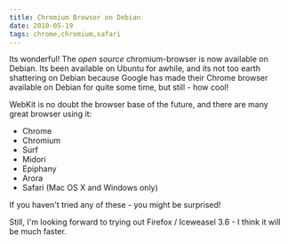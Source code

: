 ```yaml
---
title: Chromium Browser on Debian
date: 2010-05-19
tags: chrome,chromium,safari
---
```

Its wonderful! The *open source* chromium-browser is now available on Debian. Its been available on Ubuntu for awhile, and its not too earth shattering on Debian because Google has made their Chrome browser available on Debian for quite some time, but still - how cool!

WebKit is no doubt the browser base of the future, and there are many great browser using it:

* Chrome
* Chromium
* Surf
* Midori
* Epiphany
* Arora
* Safari (Mac OS X and Windows only)

If you haven't tried any of these - you might be surprised!

Still, I'm looking forward to trying out Firefox / Iceweasel 3.6 - I think it will be much faster.

